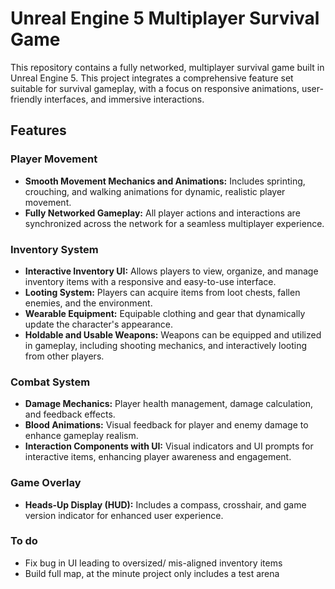 # Unreal Engine 5 Multiplayer Survival Game

This repository contains a fully networked, multiplayer survival game built in Unreal Engine 5. This project integrates a comprehensive feature set suitable for survival gameplay, with a focus on responsive animations, user-friendly interfaces, and immersive interactions.

## Features

### Player Movement
- **Smooth Movement Mechanics and Animations:** Includes sprinting, crouching, and walking animations for dynamic, realistic player movement.
- **Fully Networked Gameplay:** All player actions and interactions are synchronized across the network for a seamless multiplayer experience.

### Inventory System
- **Interactive Inventory UI:** Allows players to view, organize, and manage inventory items with a responsive and easy-to-use interface.
- **Looting System:** Players can acquire items from loot chests, fallen enemies, and the environment.
- **Wearable Equipment:** Equipable clothing and gear that dynamically update the character's appearance.
- **Holdable and Usable Weapons:** Weapons can be equipped and utilized in gameplay, including shooting mechanics, and interactively looting from other players.

### Combat System
- **Damage Mechanics:** Player health management, damage calculation, and feedback effects.
- **Blood Animations:** Visual feedback for player and enemy damage to enhance gameplay realism.
- **Interaction Components with UI:** Visual indicators and UI prompts for interactive items, enhancing player awareness and engagement.

### Game Overlay
- **Heads-Up Display (HUD):** Includes a compass, crosshair, and game version indicator for enhanced user experience.

### To do
- Fix bug in UI leading to oversized/ mis-aligned inventory items
- Build full map, at the minute project only includes a test arena
